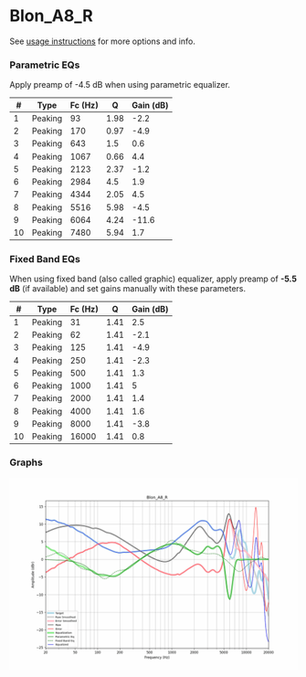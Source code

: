 # Blon_A8_R
See [usage instructions](https://github.com/jaakkopasanen/AutoEq#usage) for more options and info.

### Parametric EQs
Apply preamp of -4.5 dB when using parametric equalizer.

|   # | Type    |   Fc (Hz) |    Q |   Gain (dB) |
|-----|---------|-----------|------|-------------|
|   1 | Peaking |        93 | 1.98 |        -2.2 |
|   2 | Peaking |       170 | 0.97 |        -4.9 |
|   3 | Peaking |       643 | 1.5  |         0.6 |
|   4 | Peaking |      1067 | 0.66 |         4.4 |
|   5 | Peaking |      2123 | 2.37 |        -1.2 |
|   6 | Peaking |      2984 | 4.5  |         1.9 |
|   7 | Peaking |      4344 | 2.05 |         4.5 |
|   8 | Peaking |      5516 | 5.98 |        -4.5 |
|   9 | Peaking |      6064 | 4.24 |       -11.6 |
|  10 | Peaking |      7480 | 5.94 |         1.7 |

### Fixed Band EQs
When using fixed band (also called graphic) equalizer, apply preamp of **-5.5 dB** (if available) and set gains manually with these parameters.

|   # | Type    |   Fc (Hz) |    Q |   Gain (dB) |
|-----|---------|-----------|------|-------------|
|   1 | Peaking |        31 | 1.41 |         2.5 |
|   2 | Peaking |        62 | 1.41 |        -2.1 |
|   3 | Peaking |       125 | 1.41 |        -4.9 |
|   4 | Peaking |       250 | 1.41 |        -2.3 |
|   5 | Peaking |       500 | 1.41 |         1.3 |
|   6 | Peaking |      1000 | 1.41 |         5   |
|   7 | Peaking |      2000 | 1.41 |         1.4 |
|   8 | Peaking |      4000 | 1.41 |         1.6 |
|   9 | Peaking |      8000 | 1.41 |        -3.8 |
|  10 | Peaking |     16000 | 1.41 |         0.8 |

### Graphs
![](./Blon_A8_R.png)
